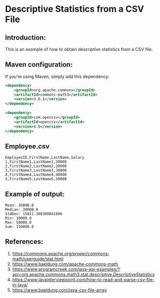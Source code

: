 # Descriptive Statistics from a CSV File 

## Introduction:

This is an example of how to obtain descriptive statistics from a CSV file.

## Maven configuration:

If you’re using Maven, simply add this dependency:
```xml
<dependency>
    <groupId>org.apache.commons</groupId>
    <artifactId>commons-math3</artifactId>
    <version>3.6.1</version>
</dependency>
        
<dependency>
    <groupId>com.opencsv</groupId>
    <artifactId>opencsv</artifactId>
    <version>4.6</version>
</dependency>
```

## Employee.csv
```
EmployeeID,FirstName,LastName,Salary
1,FirstName1,LastName1,10000
2,FirstName2,LastName2,20000
3,FirstName3,LastName3,30000
4,FirstName4,LastName4,40000
5,FirstName5,LastName5,50000
```

## Example of output:

```
Mean: 30000.0
Median: 30000.0
StdDev: 15811.388300841896
Min: 10000.0
Max: 50000.0
Sum: 150000.0
```

## References:
1. https://commons.apache.org/proper/commons-math/userguide/stat.html
1. https://www.baeldung.com/apache-commons-math
1. https://www.programcreek.com/java-api-examples/?api=org.apache.commons.math3.stat.descriptive.DescriptiveStatistics
1. https://www.javainterviewpoint.com/how-to-read-and-parse-csv-file-in-java/
1. https://www.baeldung.com/java-csv-file-array
